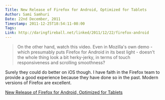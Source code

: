 ```yaml
---
Title: New Release of Firefox for Android, Optimized for Tablets
Author: Sami Samhuri
Date: 22nd December, 2011
Timestamp: 2011-12-25T18:54:11-08:00
Tags: 
Link: http://daringfireball.net/linked/2011/12/22/firefox-android
---
```


> On the other hand, watch this video. Even in Mozilla's own demo - which presumably puts Firefox for Android in its best light - doesn't the whole thing look a bit herky-jerky, in terms of touch responsiveness and scrolling smoothness?

Surely they could do better on iOS though. I have faith in the Firefox
team to provide a good experience because they have done so in the
past. Modern versions of Firefox are excellent.

[New Release of Firefox for Android, Optimized for Tablets](http://blog.mozilla.com/blog/2011/12/20/new-firefox-for-android-experience-optimized-for-tablets/)

